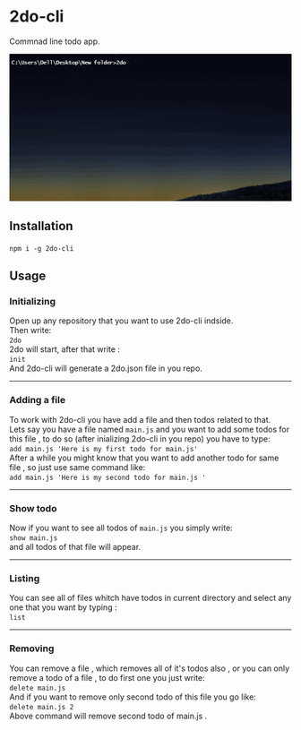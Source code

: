 # 2do-cli
Commnad line todo app.

<div align="center"> 
<img  src="https://raw.githubusercontent.com/hosein2398/File-Container/master/2do/2do.gif"/>
</div>

## Installation
`npm i -g 2do-cli`

## Usage
### Initializing 
Open up any repository that you want to use 2do-cli indside.   
Then write:  
```2do```  
2do will start, after that write :  
```init```   
And 2do-cli will generate a 2do.json file in you repo.  

---

### Adding a file
To work with 2do-cli you have add a file and then todos related to that.   
Lets say you have a file named `main.js` and you want to add some todos for this file , to do so (after inializing 2do-cli in you repo) you have to type:   
```add main.js 'Here is my first todo for main.js' ```  
After a while you might know that you want to add another todo for same file , so just use same command like:  
```add main.js 'Here is my second todo for main.js '```  

---

### Show todo
Now if you want to see all todos of `main.js` you simply write:    
```show main.js```   
and all todos of that file will appear.  

---

### Listing 
You can see all of files whitch have todos in current directory  and select any one that you want by typing :  
```list```  

---

### Removing
You can remove a file , which removes all of it's todos also , or you can only remove a todo of a file , to do first one you just write:  
```delete main.js```  
And if you want to remove only second todo of this file you go like:  
```delete main.js 2```  
Above command will remove second todo of main.js .  
